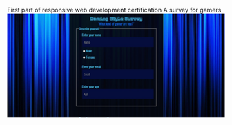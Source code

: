 First part of responsive web development certification
A survey for gamers
![alt text](https://github.com/TechLeRenard/freeCodeCamp_LearningWebDevelopment/blob/main/SurveyForm/index.jpg?raw=true)
